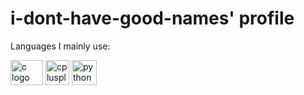 <h1>i-dont-have-good-names' profile</h1>
<p align="left">Languages I mainly use:</p>

<div align="left">
  <img src="https://upload.wikimedia.org/wikipedia/commons/1/18/C_Programming_Language.svg" height="40" width="52" alt="c logo"  />
  <img src="https://raw.githubusercontent.com/isocpp/logos/master/cpp_logo.png" height="40" width="38" alt="cplusplus logo"  />
  <img src="https://upload.wikimedia.org/wikipedia/commons/thumb/c/c3/Python-logo-notext.svg/438px-Python-logo-notext.svg.png" height="40" width="40" alt="python logo"  />
</div>

###
